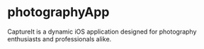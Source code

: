 # photographyApp
CaptureIt is a dynamic iOS application designed for photography enthusiasts and professionals alike.

